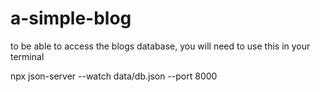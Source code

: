 # a-simple-blog

to be able to access the blogs database, you will need to use this in your terminal

npx json-server --watch data/db.json --port 8000
